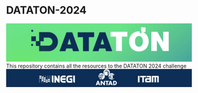 # DATATON-2024
![dataton](./Primera%20Etapa/images/logo_dataton.png)
This repository contains all the resources to the DATATON 2024 challenge
![patrocinadores](./Primera%20Etapa/images/logo_patrocinadores.png)
